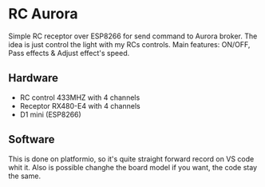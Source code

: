 # RC Aurora

Simple RC receptor over ESP8266 for send command to Aurora broker. The idea is just control the light with my RCs controls.
Main features: ON/OFF, Pass effects & Adjust effect's speed.

## Hardware

- RC control 433MHZ with 4 channels
- Receptor RX480-E4 with 4 channels
- D1 mini (ESP8266)

## Software

This is done on platformio, so it's quite straight forward record on VS code whit it. Also is possible changhe the board model if you want, the code stay the same.
